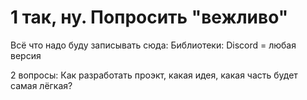 # 1 так, ну. Попросить "вежливо"
Всё что надо буду записывать сюда:
Библиотеки: Discord = любая версия

2 вопросы: Как разработать проэкт, какая идея, какая часть будет самая лёгкая?
